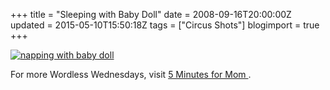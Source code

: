 +++
title = "Sleeping with Baby Doll"
date = 2008-09-16T20:00:00Z
updated = 2015-05-10T15:50:18Z
tags = ["Circus Shots"]
blogimport = true 
+++

[![napping with baby doll](https://latc.s3.amazonaws.com/wp-content/uploads/2008/09/napping-with-baby-doll-thumb.jpg)](https://latc.s3.amazonaws.com/wp-content/uploads/2008/09/napping-with-baby-doll.jpg)


For more Wordless Wednesdays, visit 
[
5 Minutes for Mom
](http://www.5minutesformom.com)
.

